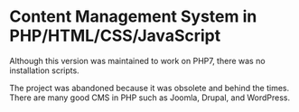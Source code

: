 # Content Management System in PHP/HTML/CSS/JavaScript

Although this version was maintained to work on PHP7, there was no installation scripts.

The project was abandoned because it was obsolete and behind the times. There are many good CMS in PHP such as Joomla, Drupal, and WordPress.